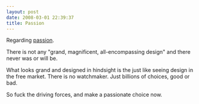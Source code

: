 ```yaml
---
layout: post
date: 2008-03-01 22:39:37
title: Passion
---
```


Regarding [passion][].

There is not any "grand, magnificent, all-encompassing design" and there
never was or will be.

What looks grand and designed in hindsight is the just like seeing
design in the free market. There is no watchmaker. Just billions of
choices, good or bad.

So fuck the driving forces, and make a passionate choice now.

  [passion]: http://microship.com/resources/passion.html
